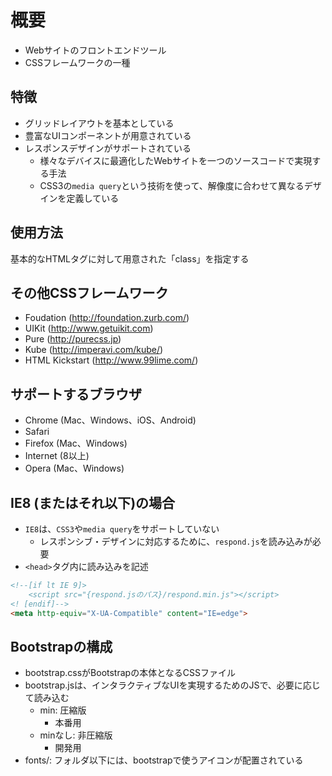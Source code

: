 # 概要

* Webサイトのフロントエンドツール
* CSSフレームワークの一種

## 特徴

* グリッドレイアウトを基本としている
* 豊富なUIコンポーネントが用意されている
* レスポンスデザインがサポートされている
    * 様々なデバイスに最適化したWebサイトを一つのソースコードで実現する手法
    * CSS3の`media query`という技術を使って、解像度に合わせて異なるデザインを定義している

## 使用方法

基本的なHTMLタグに対して用意された「class」を指定する

## その他CSSフレームワーク

* Foudation (http://foundation.zurb.com/)
* UIKit (http://www.getuikit.com)
* Pure (http://purecss.jp)
* Kube (http://imperavi.com/kube/)
* HTML Kickstart (http://www.99lime.com/)

## サポートするブラウザ

* Chrome (Mac、Windows、iOS、Android)
* Safari
* Firefox (Mac、Windows)
* Internet (8以上)
* Opera (Mac、Windows)

## IE8 (またはそれ以下)の場合
   
* `IE8`は、`CSS3`や`media query`をサポートしていない
    * レスポンシブ・デザインに対応するために、`respond.js`を読み込みが必要
* `<head>`タグ内に読み込みを記述

```html
<!--[if lt IE 9]>
    <script src="{respond.jsのパス}/respond.min.js"></script>
<! [endif]-->
<meta http-equiv="X-UA-Compatible" content="IE=edge">
```

## Bootstrapの構成

* bootstrap.cssがBootstrapの本体となるCSSファイル
* bootstrap.jsは、インタラクティブなUIを実現するためのJSで、必要に応じて読み込む
    * min: 圧縮版
        * 本番用
    * minなし: 非圧縮版
        * 開発用
* fonts/: フォルダ以下には、bootstrapで使うアイコンが配置されている
